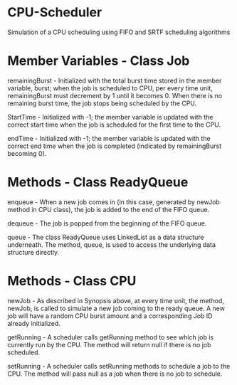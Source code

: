 # CPU-Scheduler
Simulation of a CPU scheduling using FIFO and SRTF scheduling algorithms

# Member Variables -  Class Job
remainingBurst - Initialized with the total burst time stored in the member variable, burst; when the job is scheduled to CPU, per every time unit, remainingBurst must decrement by 1 until it becomes 0. When there is no remaining burst time, the job stops being scheduled by the CPU.

StartTime - Initialized with -1; the member variable is updated with the correct start time when the job is scheduled for the first time to the CPU.

endTime - Initialized with -1; the member variable is updated with the correct end time when the job is completed (indicated by remainingBurst becoming 0).

# Methods - Class ReadyQueue
enqueue - When a new job comes in (in this case, generated by newJob method in CPU class), the job is added to the end of the FIFO queue.

dequeue - The job is popped from the beginning of the FIFO queue.

queue - The class ReadyQueue uses LinkedList as a data structure underneath. The method, queue, is used to access the underlying data structure directly.

# Methods - Class CPU
newJob - As described in Synopsis above, at every time unit, the method, newJob, is called to simulate a new job coming to the ready queue. A new job will have a random CPU burst amount and a corresponding Job ID already initialized.

getRunning - A scheduler calls getRunning method to see which job is currently run by the CPU. The method will return null if there is no job scheduled.

setRunning - A scheduler calls setRunning methods to schedule a job to the CPU. The method will pass null as a job when there is no job to schedule.
